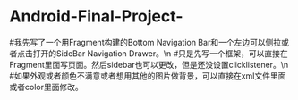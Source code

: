 # Android-Final-Project-
#我先写了一个用Fragment构建的Bottom Navigation Bar和一个左边可以侧拉或者点击打开的SideBar Navigation Drawer。\n
#只是先写一个框架，可以直接在Fragment里面写页面。然后sidebar也可以更改，但是还没设置clicklistener。\n
#如果外观或者颜色不满意或者想用其他的图片做背景，可以直接在xml文件里面或者color里面修改。
